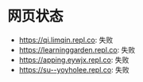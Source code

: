 # 网页状态
- https://qi.limqin.repl.co: 失败
- https://learninggarden.repl.co: 失败
- https://apping.eywjx.repl.co: 失败
- https://su--yoyholee.repl.co: 失败
